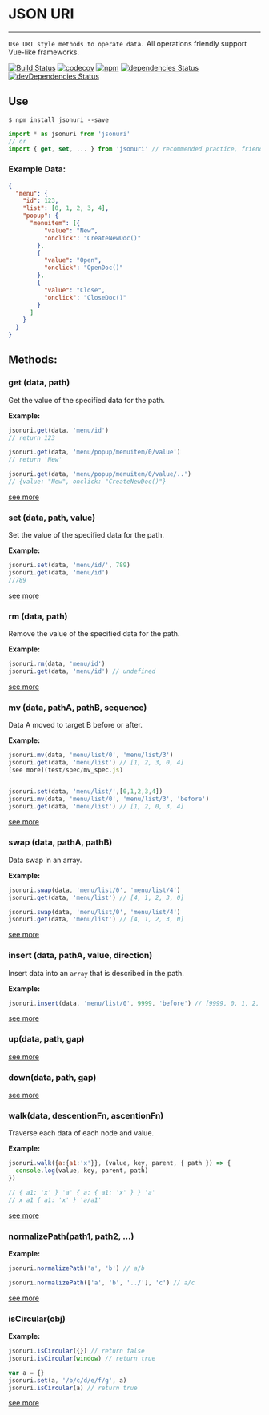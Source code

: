 # JSON URI

---

`Use URI style methods to operate data.`
All operations friendly support Vue-like frameworks.

[![Build Status](https://api.travis-ci.org/aligay/jsonuri.svg?branch=master)](https://travis-ci.org/aligay/jsonuri/branches)
[![codecov](https://codecov.io/gh/aligay/jsonuri/branch/master/graph/badge.svg)](https://codecov.io/gh/aligay/jsonuri/branch/master)
[![npm](https://img.shields.io/npm/v/jsonuri.svg)](https://www.npmjs.com/package/jsonuri)
[![dependencies Status](https://david-dm.org/aligay/jsonuri/status.svg)](https://david-dm.org/aligay/jsonuri)
[![devDependencies Status](https://david-dm.org/aligay/jsonuri/dev-status.svg)](https://david-dm.org/aligay/jsonuri?type=dev)

## Use

```shell
$ npm install jsonuri --save
```

```javascript
import * as jsonuri from 'jsonuri'
// or
import { get, set, ... } from 'jsonuri' // recommended practice, friendly to tree-shaking
```

### Example Data:
```json
{
  "menu": {
    "id": 123,
    "list": [0, 1, 2, 3, 4],
    "popup": {
      "menuitem": [{
          "value": "New",
          "onclick": "CreateNewDoc()"
        },
        {
          "value": "Open",
          "onclick": "OpenDoc()"
        },
        {
          "value": "Close",
          "onclick": "CloseDoc()"
        }
      ]
    }
  }
}

```

## Methods:

### get (data, path)
Get the value of the specified data for the path.


**Example:**

```javascript
jsonuri.get(data, 'menu/id')
// return 123

jsonuri.get(data, 'menu/popup/menuitem/0/value')
// return 'New'

jsonuri.get(data, 'menu/popup/menuitem/0/value/..')
// {value: "New", onclick: "CreateNewDoc()"}

```
[see more](test/spec/get_spec.js)
### set (data, path, value)
Set the value of the specified data for the path.

**Example:**

```javascript
jsonuri.set(data, 'menu/id/', 789)
jsonuri.get(data, 'menu/id')
//789

```
[see more](test/spec/set_spec.js)

### rm (data, path)
Remove the value of the specified data for the path.

**Example:**

```javascript
jsonuri.rm(data, 'menu/id')
jsonuri.get(data, 'menu/id') // undefined
```
[see more](test/spec/rm_spec.js)


### mv (data, pathA, pathB, sequence)
Data A moved to target B before or after.

**Example:**

```javascript
jsonuri.mv(data, 'menu/list/0', 'menu/list/3')
jsonuri.get(data, 'menu/list') // [1, 2, 3, 0, 4]
[see more](test/spec/mv_spec.js)


jsonuri.set(data, 'menu/list/',[0,1,2,3,4])
jsonuri.mv(data, 'menu/list/0', 'menu/list/3', 'before')
jsonuri.get(data, 'menu/list') // [1, 2, 0, 3, 4]

```
[see more](test/spec/mv_spec.js)

### swap (data, pathA, pathB)
Data swap in an array.

**Example:**

```javascript
jsonuri.swap(data, 'menu/list/0', 'menu/list/4')
jsonuri.get(data, 'menu/list') // [4, 1, 2, 3, 0]

jsonuri.swap(data, 'menu/list/0', 'menu/list/4')
jsonuri.get(data, 'menu/list') // [4, 1, 2, 3, 0]

```
[see more](test/spec/swap_spec.js)


### insert (data, pathA, value, direction)

Insert data into an `array` that is described in the path.

**Example:**

```javascript
jsonuri.insert(data, 'menu/list/0', 9999, 'before') // [9999, 0, 1, 2, 3, 4]

```
[see more](test/spec/insert_spec.js)


### up(data, path, gap)
[see more](test/spec/up_spec.js)


### down(data, path, gap)

[see more](test/spec/down_spec.js)


### walk(data, descentionFn, ascentionFn)
Traverse each data of each node and value.

**Example:**

```javascript
jsonuri.walk({a:{a1:'x'}}, (value, key, parent, { path }) => {
  console.log(value, key, parent, path)
})

// { a1: 'x' } 'a' { a: { a1: 'x' } } 'a'
// x a1 { a1: 'x' } 'a/a1'
```
[see more](test/spec/walk_spec.js)

### normalizePath(path1, path2, ...)

**Example:**

```javascript
jsonuri.normalizePath('a', 'b') // a/b

jsonuri.normalizePath(['a', 'b', '../'], 'c') // a/c


```
[see more](test/spec/normalizePath_spec.js)

### isCircular(obj)

**Example:**

```javascript
jsonuri.isCircular({}) // return false
jsonuri.isCircular(window) // return true

var a = {}
jsonuri.set(a, '/b/c/d/e/f/g', a)
jsonuri.isCircular(a) // return true


```
[see more](test/spec/isCircular_spec.js)
